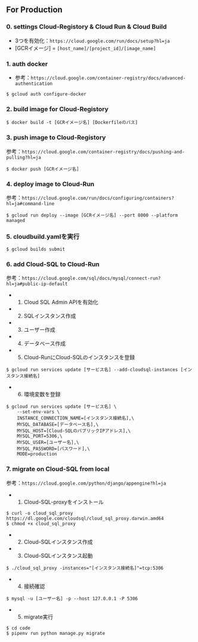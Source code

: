 ## For Production
### 0. settings Cloud-Registory & Cloud Run & Cloud Build
- 3つを有効化：`https://cloud.google.com/run/docs/setup?hl=ja`
- [GCRイメージ] = `[host_name]/[project_id]/[image_name]`

### 1. auth docker
- 参考：`https://cloud.google.com/container-registry/docs/advanced-authentication`
```
$ gcloud auth configure-docker
```

### 2. build image for Cloud-Registory
```
$ docker build -t [GCRイメージ名] [Dockerfileのパス]
```

### 3. push image to Cloud-Registory
参考：`https://cloud.google.com/container-registry/docs/pushing-and-pulling?hl=ja`
```
$ docker push [GCRイメージ名]
```

### 4. deploy image to Cloud-Run
参考：`https://cloud.google.com/run/docs/configuring/containers?hl=ja#command-line`
```
$ gcloud run deploy --image [GCRイメージ名] --port 8000 --platform managed
```

### 5. cloudbuild.yamlを実行
```
$ gcloud builds submit
```

### 6. add Cloud-SQL to Cloud-Run
参考：`https://cloud.google.com/sql/docs/mysql/connect-run?hl=ja#public-ip-default`
- 1. Cloud SQL Admin APIを有効化
- 2. SQLインスタンス作成
- 3. ユーザー作成
- 4. データベース作成
- 5. Cloud-RunにCloud-SQLのインスタンスを登録
```
$ gcloud run services update [サービス名] --add-cloudsql-instances [インスタンス接続名]
```
- 6. 環境変数を登録
```
$ gcloud run services update [サービス名] \
    --set-env-vars \
    INSTANCE_CONNECTION_NAME=[インスタンス接続名],\
    MYSQL_DATABASE=[データベース名],\
    MYSQL_HOST=[Cloud-SQLのパブリックIPアドレス],\
    MYSQL_PORT=5306,\
    MYSQL_USER=[ユーザー名],\
    MYSQL_PASSWORD=[パスワード],\
    MODE=production
```

### 7. migrate on Cloud-SQL from local
参考：`https://cloud.google.com/python/django/appengine?hl=ja`
- 1. Cloud-SQL-proxyをインストール
```
$ curl -o cloud_sql_proxy https://dl.google.com/cloudsql/cloud_sql_proxy.darwin.amd64
$ chmod +x cloud_sql_proxy
```
- 2. Cloud-SQLインスタンス作成
- 3. Cloud-SQLインスタンス起動
```
$ ./cloud_sql_proxy -instances="[インスタンス接続名]"=tcp:5306
```
- 4. 接続確認
```
$ mysql -u [ユーザー名] -p --host 127.0.0.1 -P 5306
```
- 5. migrate実行
```
$ cd code
$ pipenv run python manage.py migrate
```
